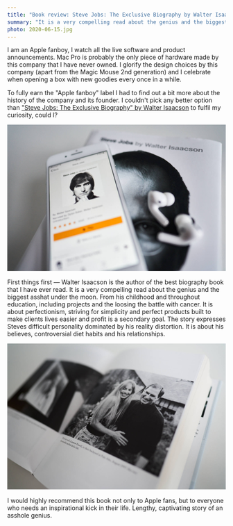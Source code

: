 ```yaml
---
title: "Book review: Steve Jobs: The Exclusive Biography by Walter Isaacson"
summary: "It is a very compelling read about the genius and the biggest asshat under the moon. From his childhood and throughout education, including projects and the loosing the battle with cancer. I would highly recommend this book not only to Apple fans, but to everyone who needs an inspirational kick in their life."
photo: 2020-06-15.jpg
---
```


I am an Apple fanboy, I watch all the live software and product announcements. Mac Pro is probably the only piece of hardware made by this company that I have never owned. I glorify the design choices by this company (apart from the Magic Mouse 2nd generation) and I celebrate when opening a box with new goodies every once in a while.

To fully earn the "Apple fanboy" label I had to find out a bit more about the history of the company and its founder. I couldn't pick any better option than ["Steve Jobs: The Exclusive Biography" by Walter Isaacson](https://www.goodreads.com/book/show/11084145-steve-jobs) to fulfil my curiosity, could I?

![Picture of "Steve Jobs: The Exclusive Biography" by Walter Isaacson](2020-06-15-1.jpg)

First things first — Walter Isaacson is the author of the best biography book that I have ever read. It is a very compelling read about the genius and the biggest asshat under the moon. From his childhood and throughout education, including projects and the loosing the battle with cancer. It is about perfectionism, striving for simplicity and perfect products built to make clients lives easier and profit is a secondary goal. The story expresses Steves difficult personality dominated by his reality distortion. It is about his believes, controversial diet habits and his relationships.

![Picture of "Steve Jobs: The Exclusive Biography" by Walter Isaacson](2020-06-15-2.jpg)

I would highly recommend this book not only to Apple fans, but to everyone who needs an inspirational kick in their life. Lengthy, captivating story of an asshole genius.
